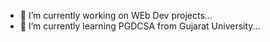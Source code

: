 - 🔭 I’m currently working on WEb Dev projects...
- 🌱 I’m currently learning PGDCSA from Gujarat University...
